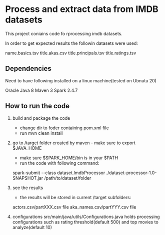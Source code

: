 # Process and extract data from IMDB datasets 

This project coniains code fo rprocessing imdb datasets.

In order to get expected results the followin datasets were used:

name.basics.tsv
title.akas.csv
title.principals.tsv
title.ratings.tsv


## Dependencies

Need to have following installed on a linux machine(tested on Ubnutu 20)

Oracle Java 8
Maven 3
Spark 2.4.7

## How to run the code

1. build and package the code
	- change dir to foder containing pom.xml file
	- run mvn clean install

2. go to /target folder created by maven
        - make sure to export $JAVA_HOME
	- make sure $SPARK_HOME/bin is in your $PATH
	- run the code with following command:

	spark-submit --class dataset.ImdbProcessor ./dataset-processor-1.0-SNAPSHOT.jar /path/to/dataset/folder

3. see the results
	- the results will be stored in current /target subfolders: 

	 actors.csv/partXXX.csv file
	 aka_names.csv/partYYY.csv file
	 
4. configurations
	src/main/java/utils/Configurations.java 
	holds processing configurations such as rating threshold(default 500) and top movies to analyze(default 10)	
